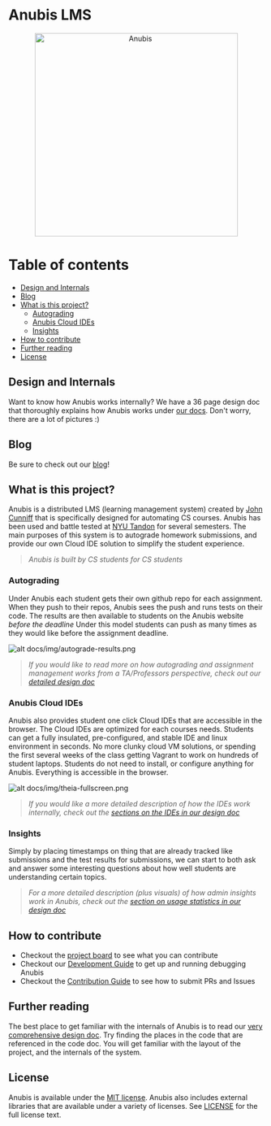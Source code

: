 # Anubis LMS

<p align="center">
  <a href="https://anubis.osiris.services/">
    <img
      alt="Anubis"
      src="https://raw.githubusercontent.com/GusSand/Anubis/ADD-contribution-guidelines/docs/img/anubis-icon-1.png"
      width="400"
    />
  </a>
</p>

# Table of contents

* [Design and Internals](#design-and-internals)
* [Blog](#blog)
* [What is this project?](#what-is-this-project?)
  * [Autograding](#autograding)
  * [Anubis Cloud IDEs](#anubis-cloud-ides)
  * [Insights](#insights)
* [How to contribute](#how-to-contribute)
* [Further reading](#further-reading)
* [License](#license)


## Design and Internals 

Want to know how Anubis works internally? We have a 36 page design doc that thoroughly explains how Anubis works 
under [our docs](./docs). Don't worry, there are a lot of pictures :)

## Blog

Be sure to check out our [blog](https://anubis.osiris.services/blog)!

## What is this project?

Anubis is a distributed LMS (learning management system) created by [John Cunniff](https://github.com/wabscale) that 
is specifically designed for automating CS courses. Anubis has been used and battle tested at [NYU Tandon](https://engineering.nyu.edu/)
for several semesters. The main purposes of this system is to autograde homework submissions, and provide our own Cloud IDE solution to 
simplify the student experience.

> _Anubis is built by CS students for CS students_

### Autograding

Under Anubis each student gets their own github repo for each assignment. When they push to their repos, Anubis sees the
push and runs tests on their code. The results are then available to students on the Anubis website _before the deadline_
Under this model students can push as many times as they would like before the assignment deadline.

![alt docs/img/autograde-results.png](docs/img/autograde-results.png)

> _If you would like to read more on how autograding and assignment management works from a TA/Professors
> perspective, check out our [detailed design doc](docs/README.md)_

### Anubis Cloud IDEs

Anubis also provides student one click Cloud IDEs that are accessible in the browser. The Cloud IDEs are optimized for
each courses needs. Students can get a fully insulated, pre-configured, and stable IDE and linux environment in seconds.
No more clunky cloud VM solutions, or spending the first several weeks of the class getting Vagrant to work on hundreds
of student laptops. Students do not need to install, or configure anything for Anubis. Everything is accessible in 
the browser.

![alt docs/img/theia-fullscreen.png](docs/img/theia-fullscreen.png)

> _If you would like a more detailed description of how the IDEs work internally, check out the 
> [sections on the IDEs in our design doc](docs/README.md#25-anubis-cloud-ide)_ 

### Insights

Simply by placing timestamps on thing that are already tracked like submissions and the test results for submissions, 
we can start to both ask and answer some interesting questions about how well students are understanding certain topics.

> _For a more detailed description (plus visuals) of how admin insights work in Anubis, check out
> the [section on usage statistics in our design doc](/docs/README.md#6-usage-statistics)_


## How to contribute

- Checkout the [project board](https://github.com/GusSand/Anubis/projects/1) to see what you can 
contribute
- Checkout our [Development Guide](./docs/development_guide.md) to get up and running debugging Anubis
- Checkout the [Contribution Guide](./.github/CONTRIBUTING.md) to see how to submit PRs and Issues


## Further reading

The best place to get familiar with the internals of Anubis is to read our 
[very comprehensive design doc](docs/README.md). Try finding the places in the code that are referenced in the code doc.
You will get familiar with the layout of the project, and the internals of the system.

## License

Anubis is available under the [MIT license](https://opensource.org/licenses/MIT). Anubis also includes external 
libraries that are available under a variety of licenses. See [LICENSE](./LICENSE) for the full license text.
